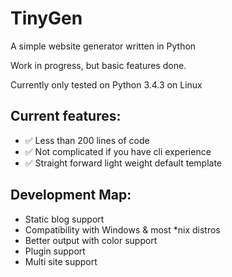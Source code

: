 # TinyGen

A simple website generator written in Python

Work in progress, but basic features done.

Currently only tested on Python 3.4.3 on Linux

## Current features:
* ✅ Less than 200 lines of code
* ✅ Not complicated if you have cli experience
* ✅ Straight forward light weight default template

## Development Map:

* Static blog support
* Compatibility with Windows & most *nix distros
* Better output with color support
* Plugin support
* Multi site support
